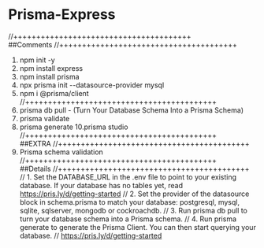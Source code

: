 # Prisma-Express <br/>
//+++++++++++++++++++++++++++++++++++++++<br/>
##Comments
//+++++++++++++++++++++++++++++++++++++++<br/>
1. npm init -y
2. npm install express
3. npm install prisma
4. npx prisma init --datasource-provider mysql
5. npm i @prisma/client
//++++++++++++++++++++++++++++++++++++++++++<br/>
6. prisma db pull - (Turn Your Database Schema Into a Prisma Schema)
7. prisma validate
9. prisma generate
10.prisma studio
//++++++++++++++++++++++++++++++++++++++++++<br/>
##EXTRA
//++++++++++++++++++++++++++++++++++++++++++<br/>
1.  Prisma schema validation
//++++++++++++++++++++++++++++++++++++++++++<br/>
##Details
//++++++++++++++++++++++++++++++++++++++++++<br/>
// 1. Set the DATABASE_URL in the .env file to point to your existing database. If your database has no tables yet, read https://pris.ly/d/getting-started
// 2. Set the provider of the datasource block in schema.prisma to match your database: postgresql, mysql, sqlite, sqlserver, mongodb or cockroachdb.
// 3. Run prisma db pull to turn your database schema into a Prisma schema.
// 4. Run prisma generate to generate the Prisma Client. You can then start querying your database.
// https://pris.ly/d/getting-started
